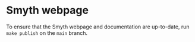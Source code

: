 # Smyth webpage

To ensure that the Smyth webpage and documentation are up-to-date, run
`make publish` on the `main` branch.
